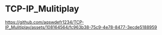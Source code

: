 # TCP-IP_Mulitiplay


https://github.com/aqswdefr1234/TCP-IP_Mulitiplay/assets/108164564/fc963b38-75c9-4e78-8477-3ecde5188959

